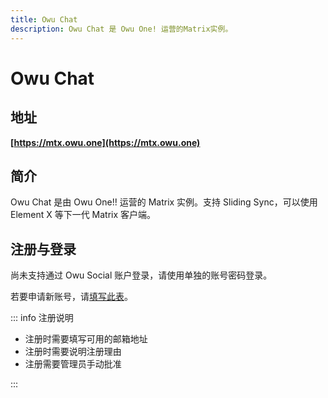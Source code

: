 ```yaml
---
title: Owu Chat
description: Owu Chat 是 Owu One! 运营的Matrix实例。
---
```


# Owu Chat

## 地址

**[https://mtx.owu.one](https://mtx.owu.one)**

## 简介

Owu Chat 是由 Owu One!! 运营的 Matrix 实例。支持 Sliding Sync，可以使用 Element X 等下一代 Matrix 客户端。

## 注册与登录

尚未支持通过 Owu Social 账户登录，请使用单独的账号密码登录。

若要申请新账号，请[填写此表](https://forms.owu.one/gp26)。

::: info 注册说明

- 注册时需要填写可用的邮箱地址
- 注册时需要说明注册理由
- 注册需要管理员手动批准

:::

